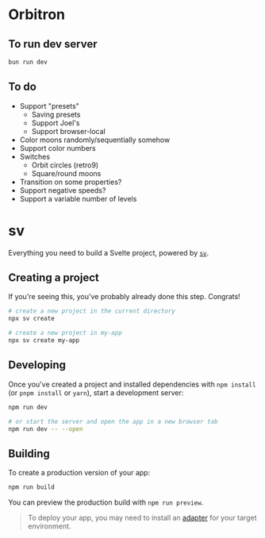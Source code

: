 # Orbitron

## To run dev server

```bash
bun run dev
```

## To do

- Support "presets"
  - Saving presets
  - Support Joel's
  - Support browser-local
- Color moons randomly/sequentially somehow
- Support color numbers
- Switches
  - Orbit circles (retro9)
  - Square/round moons
- Transition on some properties?
- Support negative speeds?
- Support a variable number of levels


# sv

Everything you need to build a Svelte project, powered by [`sv`](https://github.com/sveltejs/cli).

## Creating a project

If you're seeing this, you've probably already done this step. Congrats!

```bash
# create a new project in the current directory
npx sv create

# create a new project in my-app
npx sv create my-app
```

## Developing

Once you've created a project and installed dependencies with `npm install` (or `pnpm install` or `yarn`), start a development server:

```bash
npm run dev

# or start the server and open the app in a new browser tab
npm run dev -- --open
```

## Building

To create a production version of your app:

```bash
npm run build
```

You can preview the production build with `npm run preview`.

> To deploy your app, you may need to install an [adapter](https://svelte.dev/docs/kit/adapters) for your target environment.
